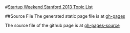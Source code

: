 #[Startup Weekend Stanford 2013 Topic List](http://paulshi.github.io/Startup-Weekend-Stanford-2013-Topic-List/)

##Source File
The generated static page file is at [gh-pages](https://github.com/paulshi/Startup-Weekend-Stanford-2013-Topic-List/tree/gh-pages)

The source file of the github page is at [gh-pages-source](https://github.com/paulshi/Startup-Weekend-Stanford-2013-Topic-List/tree/gh-pages-source)